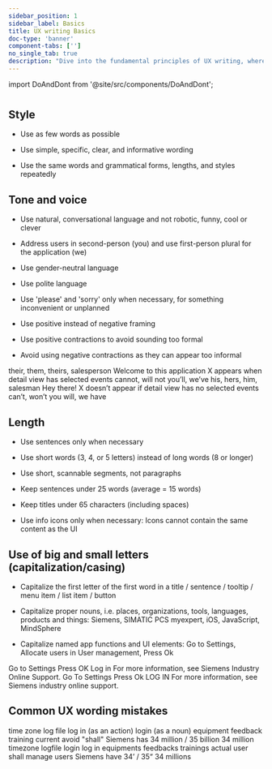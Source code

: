 ```yaml
---
sidebar_position: 1
sidebar_label: Basics
title: UX writing Basics
doc-type: 'banner'
component-tabs: ['']
no_single_tab: true
description: "Dive into the fundamental principles of UX writing, where you'll learn how to create text that enhances user experience by being clear, concise, and user-friendly. This section lays the groundwork for all your UX writing endeavors."
---
```


import DoAndDont from '@site/src/components/DoAndDont';

#

## Style

- Use as few words as possible

- Use simple, specific, clear, and informative wording

- Use the same words and grammatical forms, lengths, and styles repeatedly

## Tone and voice

- Use natural, conversational language and not robotic, funny, cool or clever

- Address users in second-person (you) and use first-person plural for the application (we)

- Use gender-neutral language

- Use polite language

- Use 'please' and 'sorry' only when necessary, for something inconvenient or unplanned

- Use positive instead of negative framing

- Use positive contractions to avoid sounding too formal

- Avoid using negative contractions as they can appear too informal

<DoAndDont>
  <DoAndDont.Do>
    <DoAndDont.Item>their, them, theirs, salesperson</DoAndDont.Item>
    <DoAndDont.Item>Welcome to this application</DoAndDont.Item>
    <DoAndDont.Item>X appears when detail view has selected events</DoAndDont.Item>
    <DoAndDont.Item>cannot, will not</DoAndDont.Item>
    <DoAndDont.Item>you’ll, we’ve</DoAndDont.Item>
  </DoAndDont.Do>
  <DoAndDont.Dont>
    <DoAndDont.Item>his, hers, him, salesman</DoAndDont.Item>
    <DoAndDont.Item>Hey there!</DoAndDont.Item>
    <DoAndDont.Item>X doesn’t appear if detail view has no selected events</DoAndDont.Item>
    <DoAndDont.Item>can’t, won’t</DoAndDont.Item>
    <DoAndDont.Item>you will, we have</DoAndDont.Item>
  </DoAndDont.Dont>
</DoAndDont>

## Length

- Use sentences only when necessary

- Use short words (3, 4, or 5 letters) instead of long words (8 or longer)

- Use short, scannable segments, not paragraphs

- Keep sentences under 25 words (average = 15 words)

- Keep titles under 65 characters (including spaces)

- Use info icons only when necessary: Icons cannot contain the same content as the UI

## Use of big and small letters (capitalization/casing)

- Capitalize the first letter of the first word in a title / sentence / tooltip / menu item / list item / button

- Capitalize proper nouns, i.e. places, organizations, tools, languages, products and things: Siemens, SIMATIC PCS myexpert, iOS, JavaScript, MindSphere

- Capitalize named app functions and UI elements: Go to Settings, Allocate users in User management, Press Ok

<DoAndDont>
  <DoAndDont.Do>
    <DoAndDont.Item>Go to Settings</DoAndDont.Item>
    <DoAndDont.Item>Press OK</DoAndDont.Item>
    <DoAndDont.Item>Log in</DoAndDont.Item>
    <DoAndDont.Item>For more information, see Siemens Industry Online Support.</DoAndDont.Item>
  </DoAndDont.Do>
  <DoAndDont.Dont>
    <DoAndDont.Item>Go To Settings</DoAndDont.Item>
    <DoAndDont.Item>Press Ok</DoAndDont.Item>
    <DoAndDont.Item>LOG IN</DoAndDont.Item>
    <DoAndDont.Item>For more information, see Siemens industry online support.</DoAndDont.Item>
  </DoAndDont.Dont>
</DoAndDont>

## Common UX wording mistakes

<DoAndDont>
  <DoAndDont.Do>
    <DoAndDont.Item>time zone</DoAndDont.Item>
    <DoAndDont.Item>log file</DoAndDont.Item>
    <DoAndDont.Item>log in (as an action)</DoAndDont.Item>
    <DoAndDont.Item>login (as a noun)</DoAndDont.Item>
    <DoAndDont.Item>equipment</DoAndDont.Item>
    <DoAndDont.Item>feedback</DoAndDont.Item>
    <DoAndDont.Item>training</DoAndDont.Item>
    <DoAndDont.Item>current</DoAndDont.Item>
    <DoAndDont.Item>avoid "shall"</DoAndDont.Item>
    <DoAndDont.Item>Siemens has</DoAndDont.Item>
    <DoAndDont.Item>34 million / 35 billion</DoAndDont.Item>
    <DoAndDont.Item>34 million</DoAndDont.Item>
  </DoAndDont.Do>
  <DoAndDont.Dont>
    <DoAndDont.Item>timezone</DoAndDont.Item>
    <DoAndDont.Item>logfile</DoAndDont.Item>
    <DoAndDont.Item>login</DoAndDont.Item>
    <DoAndDont.Item>log in</DoAndDont.Item>
    <DoAndDont.Item>equipments</DoAndDont.Item>
    <DoAndDont.Item>feedbacks</DoAndDont.Item>
    <DoAndDont.Item>trainings</DoAndDont.Item>
    <DoAndDont.Item>actual</DoAndDont.Item>
    <DoAndDont.Item>user shall manage users</DoAndDont.Item>
    <DoAndDont.Item>Siemens have</DoAndDont.Item>
    <DoAndDont.Item>34’ / 35“</DoAndDont.Item>
    <DoAndDont.Item>34 millions</DoAndDont.Item>
  </DoAndDont.Dont>
</DoAndDont>
